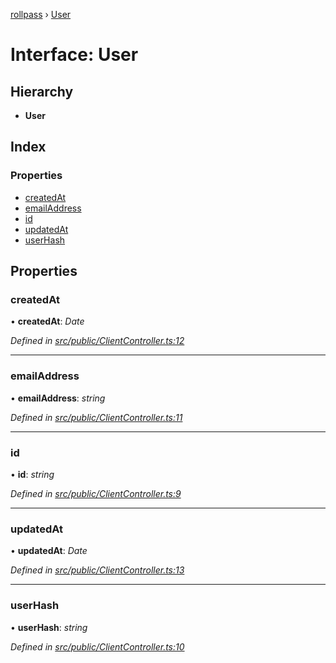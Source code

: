 [rollpass](../README.md) › [User](user.md)

# Interface: User

## Hierarchy

* **User**

## Index

### Properties

* [createdAt](user.md#createdat)
* [emailAddress](user.md#emailaddress)
* [id](user.md#id)
* [updatedAt](user.md#updatedat)
* [userHash](user.md#userhash)

## Properties

###  createdAt

• **createdAt**: *Date*

*Defined in [src/public/ClientController.ts:12](https://github.com/RollPass/rollpass-js/blob/f102b18/src/public/ClientController.ts#L12)*

___

###  emailAddress

• **emailAddress**: *string*

*Defined in [src/public/ClientController.ts:11](https://github.com/RollPass/rollpass-js/blob/f102b18/src/public/ClientController.ts#L11)*

___

###  id

• **id**: *string*

*Defined in [src/public/ClientController.ts:9](https://github.com/RollPass/rollpass-js/blob/f102b18/src/public/ClientController.ts#L9)*

___

###  updatedAt

• **updatedAt**: *Date*

*Defined in [src/public/ClientController.ts:13](https://github.com/RollPass/rollpass-js/blob/f102b18/src/public/ClientController.ts#L13)*

___

###  userHash

• **userHash**: *string*

*Defined in [src/public/ClientController.ts:10](https://github.com/RollPass/rollpass-js/blob/f102b18/src/public/ClientController.ts#L10)*
